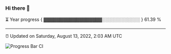 ### Hi there 👋

⏳ Year progress { ▓▓▓▓▓▓▓▓▓▓▓▓▓▓▓▓▓▓░░░░░░░░░░░░ } 61.39 %

---

⏰ Updated on Saturday, August 13, 2022, 2:03 AM UTC

![Progress Bar CI](https://github.com/arthurbuhl/arthurbuhl/workflows/Progress%20Bar%20CI/badge.svg)
